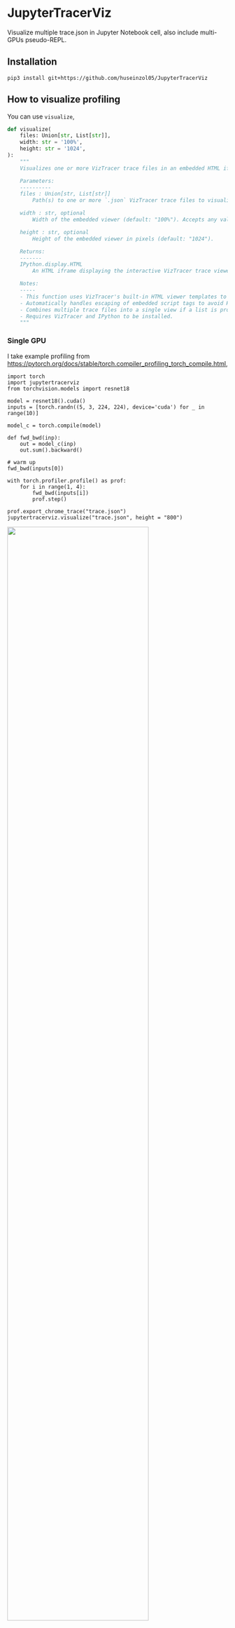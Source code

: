 # JupyterTracerViz

Visualize multiple trace.json in Jupyter Notebook cell, also include multi-GPUs pseudo-REPL.

## Installation

```
pip3 install git+https://github.com/huseinzol05/JupyterTracerViz
```

## How to visualize profiling

You can use `visualize`,

```python
def visualize(
    files: Union[str, List[str]], 
    width: str = '100%', 
    height: str = '1024',
):
    """
    Visualizes one or more VizTracer trace files in an embedded HTML iframe within a Jupyter Notebook.

    Parameters:
    ----------
    files : Union[str, List[str]]
        Path(s) to one or more `.json` VizTracer trace files to visualize. Can be a single file path or a list of file paths.

    width : str, optional
        Width of the embedded viewer (default: "100%"). Accepts any valid CSS width (e.g., "800px", "100%").

    height : str, optional
        Height of the embedded viewer in pixels (default: "1024").

    Returns:
    -------
    IPython.display.HTML
        An HTML iframe displaying the interactive VizTracer trace viewer within the notebook.

    Notes:
    -----
    - This function uses VizTracer's built-in HTML viewer templates to embed a rich profiling UI directly in the notebook.
    - Automatically handles escaping of embedded script tags to avoid HTML rendering issues.
    - Combines multiple trace files into a single view if a list is provided.
    - Requires VizTracer and IPython to be installed.
    """
```

### Single GPU

I take example profiling from https://pytorch.org/docs/stable/torch.compiler_profiling_torch_compile.html,

```python3
import torch
import jupytertracerviz
from torchvision.models import resnet18

model = resnet18().cuda()
inputs = [torch.randn((5, 3, 224, 224), device='cuda') for _ in range(10)]

model_c = torch.compile(model)

def fwd_bwd(inp):
    out = model_c(inp)
    out.sum().backward()

# warm up
fwd_bwd(inputs[0])

with torch.profiler.profile() as prof:
    for i in range(1, 4):
        fwd_bwd(inputs[i])
        prof.step()

prof.export_chrome_trace("trace.json")
jupytertracerviz.visualize("trace.json", height = "800")
```

<img width="80%" src="pic1.png">

After that you can import to HTML if you want,

```bash
jupyter nbconvert --to html single-gpu.ipynb
```

<img width="80%" src="website.png">

Full example at [single-gpu.ipynb](single-gpu.ipynb).

### Multi-GPUs

Sometime you want to profile trace from multiple GPUs,

```python
from accelerate import notebook_launcher
import time
import os
import jupytertracerviz
from glob import glob

def training_loop():
    
    import os
    
    world_size = int(os.environ['WORLD_SIZE'])
    local_rank = int(os.environ['LOCAL_RANK'])
    
    import torch
    import torch.nn as nn
    import torch.nn.functional as F
    from torch.distributed.tensor.parallel import parallelize_module, ColwiseParallel
    from torch.distributed.tensor import distribute_tensor
    from torch.distributed.device_mesh import init_device_mesh
    from torch.distributed.tensor.placement_types import Shard
    import torch.distributed as dist
    
    torch.cuda.set_device(local_rank)

    class FeedForward(nn.Module):
        def __init__(self, dim, hidden_dim):
            super().__init__()
            self.w1 = nn.Linear(dim, hidden_dim, bias=False)
            self.w2 = nn.Linear(hidden_dim, dim, bias=False)
            self.w3 = nn.Linear(dim, hidden_dim, bias=False)

        def forward(self, x):
            w1 = self.w1(x)
            w3 = self.w3(x)
            return self.w2(F.silu(w1) * w3)
    
    model = FeedForward(8192, 8192)
    device_mesh = init_device_mesh('cuda', (world_size,))
    linears = {name: ColwiseParallel(use_local_output = False) \
               for name, submodule in model.named_modules() \
               if isinstance(submodule, nn.Linear)}
    model = parallelize_module(model, device_mesh, linears)
    
    dummy_input = torch.randn(8192, 8192).cuda()
    
    if local_rank == 0:
        print(model.w3.weight.shape, model.w3.weight._local_tensor.shape)
    
    with torch.profiler.profile(
        activities=[
            torch.profiler.ProfilerActivity.CPU,
            torch.profiler.ProfilerActivity.CUDA,
        ],
        record_shapes = True, profile_memory = True,
    ) as prof:
        output = model(dummy_input)
    dist.barrier()
    time.sleep(local_rank * 0.1)
    print(local_rank, output.shape)
    dist.barrier()
    
    prof.export_chrome_trace(f'trace_{local_rank}.json')

notebook_launcher(training_loop, num_processes = 3, use_port = '29501')
jupytertracerviz.visualize(glob('trace_*.json'), height = "800")
```

<img width="80%" src="pic2.png">

Full example at [single-gpu.ipynb](single-gpu.ipynb).

## How to Multi-GPUs REPL

Debugging Multi-GPUs processing is hard to debug because it required to run as multiprocessing and not possible to REPL, but now you can!

First you must initialize using `init_multigpus_repl`,

```python
def init_multigpus_repl(
    num_gpus: int = None, 
    master_addr: str = "localhost", 
    master_port: str = "12355",
    print_on_rank: int = -1,
):
    """
    Initializes a multi-GPU interactive REPL environment, typically within a Jupyter notebook.
    
    Parameters:
    ----------
    num_gpus : int, optional
        Number of GPUs to initialize across. If None, uses all available GPUs.

    master_addr : str, optional
        The master node's address used for setting up the process group (default: "localhost").
        Required in multi-node setups.

    master_port : str, optional
        Port used for initializing the torch.distributed process group (default: "12355").
        Must be free on the master node.

    print_on_rank : int, optional
        Specifies which rank should handle printing to stdout.
        - If set to -1, all ranks print.
        - If set to a specific rank (e.g., 0), only that rank will output to stdout.
    """
```

```python
from jupytertracerviz import init_multigpus_repl, multigpus
init_multigpus_repl()

%%multigpus

model = torch.nn.Linear(10, 10).cuda(rank)

x = torch.randn(10, 10).cuda(rank)
output = model(x)

print(f"Rank {rank}: Output sum {output.sum().item()}")

%%multigpus

from torch.distributed.tensor.parallel import parallelize_module, ColwiseParallel
from torch.distributed.device_mesh import init_device_mesh

class FeedForward(nn.Module):
    def __init__(self, dim, hidden_dim):
        super().__init__()
        self.w1 = nn.Linear(dim, hidden_dim, bias=False)

    def forward(self, x):
        w1 = self.w1(x)

model = FeedForward(8192, 8192)
device_mesh = init_device_mesh('cuda', (3,))
linears = {name: ColwiseParallel(use_local_output = False) \
           for name, submodule in model.named_modules() \
           if isinstance(submodule, nn.Linear)}
model = parallelize_module(model, device_mesh, linears)

%%multigpus

print(model.w1.weight)
```

<img width="80%" src="pic3.png">

Full example at [multigpus-repl.ipynb](multigpus-repl.ipynb).

For more complex example, [deepspeed-zero3.ipynb](deepspeed-zero3.ipynb),

<img width="80%" src="pic4.png">